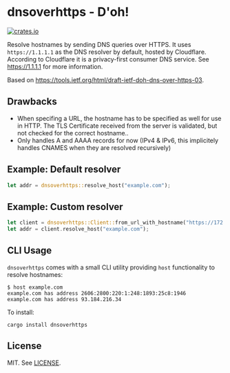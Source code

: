 # dnsoverhttps - D'oh!

[![crates.io](http://meritbadge.herokuapp.com/dnsoverhttps)](https://crates.io/crates/dnsoverhttps)

Resolve hostnames by sending DNS queries over HTTPS.
It uses `https://1.1.1.1` as the DNS resolver by default, hosted by Cloudflare.
According to Cloudflare it is a privacy-first consumer DNS service.
See <https://1.1.1.1> for more information.

Based on <https://tools.ietf.org/html/draft-ietf-doh-dns-over-https-03>.

## Drawbacks

* When specifing a URL, the hostname has to be specified as well for use in HTTP.
  The TLS Certificate received from the server is validated, but not checked for the correct hostname..
* Only handles A and AAAA records for now (IPv4 & IPv6, this implicitely handles CNAMES when they are resolved recursively)

## Example: Default resolver

```rust
let addr = dnsoverhttps::resolve_host("example.com");
```

## Example: Custom resolver

```rust
let client = dnsoverhttps::Client::from_url_with_hostname("https://172.217.21.110/experimental", "dns.google.com".to_string()).unwrap();
let addr = client.resolve_host("example.com");
```

## CLI Usage

`dnsoverhttps` comes with a small CLI utility providing `host` functionality to resolve hostnames:

```
$ host example.com
example.com has address 2606:2800:220:1:248:1893:25c8:1946
example.com has address 93.184.216.34
```

To install:

```
cargo install dnsoverhttps
```

## License

MIT. See [LICENSE](LICENSE).
